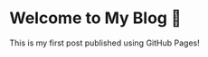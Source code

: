 <!DOCTYPE html>
<html lang="en">
<head>
  <meta charset="UTF-8">
  <meta name="viewport" content="width=device-width, initial-scale=1.0">
</head>
<body>
  <h1>Welcome to My Blog 🚀</h1>
  <p>This is my first post published using GitHub Pages!</p>
</body>
</html>

